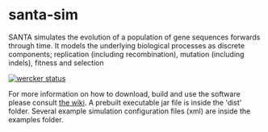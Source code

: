 # santa-sim

SANTA simulates the evolution of a population of gene sequences
forwards through time. It models the underlying biological processes
as discrete components; replication (including recombination),
mutation (including indels), fitness and selection

[![wercker status](https://app.wercker.com/status/0fa06c11d47c043962dfb79cbe7a9c45/s/ "wercker status")](https://app.wercker.com/project/byKey/0fa06c11d47c043962dfb79cbe7a9c45)

For more information on how to download, build and use the software please consult [the wiki](https://github.com/santa-dev/santa-sim/wiki). A prebuilt executable jar file is inside the 'dist' folder. Several example simulation configuration files (xml) are inside the examples folder. 



